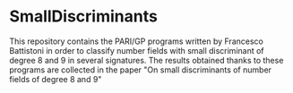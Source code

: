 # SmallDiscriminants
This repository contains the PARI/GP programs written by Francesco Battistoni in order to classify number fields with small discriminant of degree 8 and 9 in several signatures. The results obtained thanks to these programs are collected in the paper "On small discriminants of number fields of degree 8 and 9"
